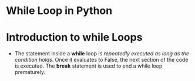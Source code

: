 # While Loop in Python

# Introduction to while Loops
* The statement inside a __while__ loop is _repeatedly executed as long as the condition holds_.  Once it evaluates to False, the next section of the code is executed. 
The __break__ statement is used to end a while loop prematurely.